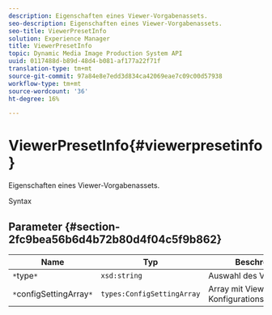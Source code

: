 ```yaml
---
description: Eigenschaften eines Viewer-Vorgabenassets.
seo-description: Eigenschaften eines Viewer-Vorgabenassets.
seo-title: ViewerPresetInfo
solution: Experience Manager
title: ViewerPresetInfo
topic: Dynamic Media Image Production System API
uuid: 0117488d-b89d-48d4-b081-af177a22f71f
translation-type: tm+mt
source-git-commit: 97a84e8e7edd3d834ca42069eae7c09c00d57938
workflow-type: tm+mt
source-wordcount: '36'
ht-degree: 16%

---
```



# ViewerPresetInfo{#viewerpresetinfo}

Eigenschaften eines Viewer-Vorgabenassets.

Syntax

## Parameter {#section-2fc9bea56b6d4b72b80d4f04c5f9b862}

| Name | Typ | Beschreibung |
|---|---|---|
| `*`type`*` | `xsd:string` | Auswahl des Viewer-Typs. |
| `*`configSettingArray`*` | `types:ConfigSettingArray` | Array mit Viewer-Konfigurationseinstellungen. |

